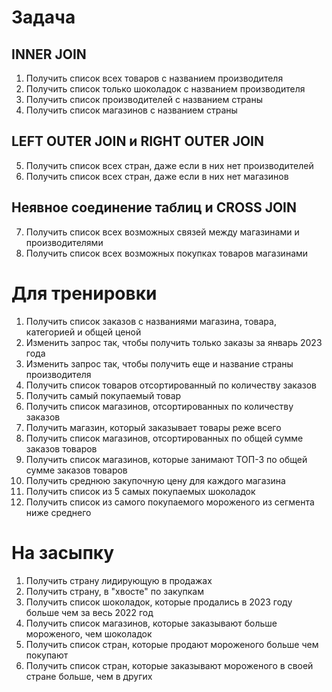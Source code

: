 # Задача

## INNER JOIN

1. Получить список всех товаров с названием производителя
2. Получить список только шоколадок с названием производителя
3. Получить список производителей с названием страны
4. Получить список магазинов с названием страны

## LEFT OUTER JOIN и RIGHT OUTER JOIN

5. Получить список всех стран, даже если в них нет производителей
6. Получить список всех стран, даже если в них нет магазинов

## Неявное соединение таблиц и CROSS JOIN

7. Получить список всех возможных связей между магазинами и производителями
8. Получить список всех возможных покупках товаров магазинами

# Для тренировки

1. Получить список заказов с названиями магазина, товара, категорией и общей ценой
2. Изменить запрос так, чтобы получить только заказы за январь 2023 года
3. Изменить запрос так, чтобы получить еще и название страны производителя
4. Получить список товаров отсортированный по количеству заказов
5. Получить самый покупаемый товар
6. Получить список магазинов, отсортированных по количеству заказов
7. Получить магазин, который заказывает товары реже всего
8. Получить список магазинов, отсортированных по общей сумме заказов товаров
9. Получить список магазинов, которые занимают ТОП-3 по общей сумме заказов товаров
10. Получить среднюю закупочную цену для каждого магазина
11. Получить список из 5 самых покупаемых шоколадок
12. Получить список из самого покупаемого мороженого из сегмента ниже среднего

# На засыпку

1. Получить страну лидирующую в продажах
2. Получить страну, в "хвосте" по закупкам
3. Получить список шоколадок, которые продались в 2023 году больше чем за весь 2022 год
4. Получить список магазинов, которые заказывают больше мороженого, чем шоколадок
5. Получить список стран, которые продают мороженого больше чем покупают
6. Получить список стран, которые заказывают мороженого в своей стране больше, чем в других
